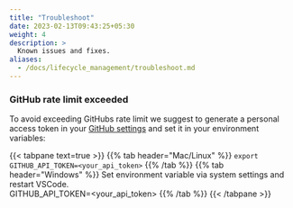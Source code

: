 ```yaml
---
title: "Troubleshoot"
date: 2023-02-13T09:43:25+05:30
weight: 4
description: >
  Known issues and fixes.
aliases:
  - /docs/lifecycle_management/troubleshoot.md
---
```


### GitHub rate limit exceeded

To avoid exceeding GitHubs rate limit we suggest to generate a personal access token in your [GitHub settings](https://github.com/settings/tokens) and set it in your environment variables:

{{< tabpane text=true >}}
{{% tab header="Mac/Linux" %}}
`export GITHUB_API_TOKEN=<your_api_token>`
{{% /tab %}}
{{% tab header="Windows" %}}
Set environment variable via system settings and restart VSCode.
</br>
GITHUB_API_TOKEN=<your_api_token>
{{% /tab %}}
{{< /tabpane >}}
